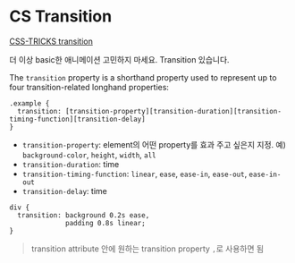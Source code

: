 # CS Transition

[CSS-TRICKS transition](https://css-tricks.com/almanac/properties/t/transition/)

더 이상 basic한 애니메이션 고민하지 마세요. Transition 있습니다.

The `transition` property is a shorthand property used to represent up to four transition-related longhand properties:

```
.example {
  transition: [transition-property][transition-duration][transition-timing-function][transition-delay]
}
```

- `transition-property`: element의 어떤 property를 효과 주고 싶은지 지정. 예) `background-color`, `height`, `width`, `all`
- `transition-duration`: time
- `transition-timing-function`: `linear`, `ease`, `ease-in`, `ease-out`, `ease-in-out`
- `transition-delay`: time

```
div {
  transition: background 0.2s ease,
              padding 0.8s linear;
}
```
> transition attribute 안에 원하는 transition property `,`로 사용하면 됨 